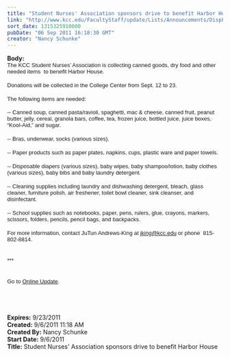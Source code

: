 ```yaml
---
title: "Student Nurses' Association sponsors drive to benefit Harbor House"
link: "http://www.kcc.edu/FacultyStaff/update/Lists/Announcements/DispForm.aspx?ID=431"
sort_date: 1315325910000
pubDate: "06 Sep 2011 16:18:30 GMT"
creator: "Nancy Schunke"
---
```


<div><b>Body:</b> <div class=ExternalClass954AB0D683AE47DB90B1C57077A038F5>
<div>
<p style="margin:0in 0in 0pt" class=MsoNormal><font size=2 face=Arial>The KCC Student Nurses’ Association is collecting canned goods, dry food and other needed items  to benefit Harbor House. </font></p>
<p style="margin:0in 0in 0pt" class=MsoNormal> </p>
<p style="margin:0in 0in 0pt" class=MsoNormal><font size=2 face=Arial>Donations will be collected in the College Center from Sept. 12 to 23.</font></p>
<p style="margin:0in 0in 0pt" class=MsoNormal><font size=2 face=Arial></font> </p>
<p style="margin:0in 0in 0pt" class=MsoNormal><font size=2 face=Arial>The following items are needed:</font></p>
<p style="margin:0in 0in 0pt" class=MsoNormal><font face=Arial><span lang=X-NONE><span>                   </span></span><span lang=X-NONE><span>  </span></span></font><span lang=X-NONE><font size=2 face=Arial> </font></p>
<p style="margin:0in 0in 0pt" class=MsoNormal><font size=2 face=Arial>-- Canned soup, canned pasta/ravioli, spaghetti, mac &amp; cheese, canned fruit, peanut butter, jelly, cereal, granola bars, coffee, tea, frozen juice, bottled juice, juice boxes, “Kool-Aid,” and sugar.</font></p>
<p style="margin:0in 0in 0pt" class=MsoNormal><font size=2 face=Arial></font> </p>
<p style="margin:0in 0in 0pt" class=MsoNormal><font size=2 face=Arial>-- Bras, underwear, socks (various sizes). </font></p>
<p style="margin:0in 0in 0pt" class=MsoNormal><font size=2 face=Arial></font> </p>
<p style="margin:0in 0in 0pt" class=MsoNormal><font size=2 face=Arial>-- Paper products such as paper plates, napkins, cups, plastic ware and paper towels.</font></p>
<p style="margin:0in 0in 0pt" class=MsoNormal><font size=2 face=Arial></font> </p>
<p style="margin:0in 0in 0pt" class=MsoNormal><font size=2 face=Arial>-- Disposable diapers (various sizes), baby wipes, baby shampoo/lotion, baby clothes (various sizes), baby bibs and baby laundry detergent.</font></p>
<p style="margin:0in 0in 0pt" class=MsoNormal><font size=2 face=Arial></font> </p>
<p style="margin:0in 0in 0pt" class=MsoNormal><font size=2 face=Arial>-- Cleaning supplies including laundry and dishwashing detergent, bleach, glass cleaner, furniture polish, air freshener, toilet bowl cleaner, sink cleanser, and disinfectant.</font></p>
<p style="margin:0in 0in 0pt" class=MsoNormal><font size=2 face=Arial></font> </p>
<p style="margin:0in 0in 0pt" class=MsoNormal><font size=2 face=Arial>-- School supplies such as notebooks, paper, pens, rulers, glue, crayons, markers, scissors, folders, pencils, pencil bags, and backpacks.</font></p>
<p style="margin:0in 0in 0pt" class=MsoNormal><font size=2 face=Arial></font></span> </p>
<p style="margin:0in 0in 0pt" class=MsoNormal><font size=2 face=Arial>For more information, contact JuTun Andrews-King at </font><a href="mailto:jking@kcc.edu"><font size=2 face=Arial>jking@kcc.edu</font></a><font size=2 face=Arial> or phone  815-802-8814.</font></p>
<p style="margin:0in 0in 0pt" class=MsoNormal><font size=2 face=Arial></font> </p>
<p style="margin:0in 0in 0pt" class=MsoNormal><font size=2 face=Arial></font> </p>
<p style="margin:0in 0in 0pt" class=MsoNormal><font size=2 face=Arial>***</font></p>
<p style="margin:0in 0in 0pt" class=MsoNormal><font size=2 face=Arial></font> </p>
<p style="margin:0in 0in 0pt" class=MsoNormal><font size=2 face=Arial></font> </p>
<p style="margin:0in 0in 0pt" class=MsoNormal><font size=2 face=Arial>Go to <a href="/update">Online Update</a>.</font></p>
<p style="margin:0in 0in 0pt" class=MsoNormal><font size=2 face=Arial></font> </p>
<p style="margin:0in 0in 0pt" class=MsoNormal><font size=2 face=Arial></font> </p>
<p style="margin:0in 0in 0pt" class=MsoNormal><font size=2 face=Arial></font> </p>
<p style="margin:0in 0in 0pt" class=MsoNormal><font size=2 face=Arial></font> </p></div></div></div>
<div><b>Expires:</b> 9/23/2011</div>
<div><b>Created:</b> 9/6/2011 11:18 AM</div>
<div><b>Created By:</b> Nancy Schunke</div>
<div><b>Start Date:</b> 9/6/2011</div>
<div><b>Title:</b> Student Nurses&#39; Association sponsors drive to benefit Harbor House</div>
